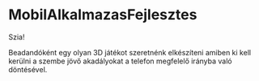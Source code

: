 # MobilAlkalmazasFejlesztes
Szia!

Beadandóként egy olyan 3D játékot szeretnénk elkészíteni amiben ki kell kerülni a szembe jövő akadályokat a telefon megfelelő irányba való döntésével.